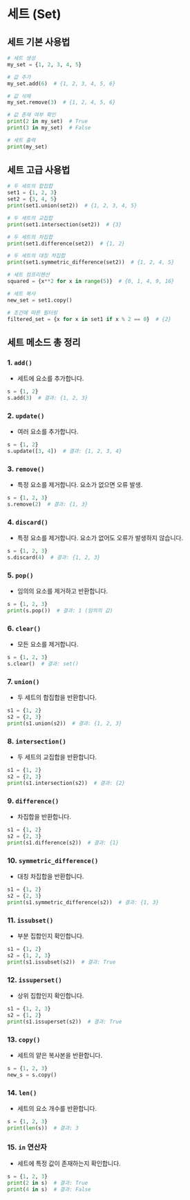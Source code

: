 # 세트 (Set)

## 세트 기본 사용법

```python
# 세트 생성
my_set = {1, 2, 3, 4, 5}

# 값 추가
my_set.add(6)  # {1, 2, 3, 4, 5, 6}

# 값 삭제
my_set.remove(3)  # {1, 2, 4, 5, 6}

# 값 존재 여부 확인
print(2 in my_set)  # True
print(3 in my_set)  # False

# 세트 출력
print(my_set)
```

## 세트 고급 사용법

```python
# 두 세트의 합집합
set1 = {1, 2, 3}
set2 = {3, 4, 5}
print(set1.union(set2))  # {1, 2, 3, 4, 5}

# 두 세트의 교집합
print(set1.intersection(set2))  # {3}

# 두 세트의 차집합
print(set1.difference(set2))  # {1, 2}

# 두 세트의 대칭 차집합
print(set1.symmetric_difference(set2))  # {1, 2, 4, 5}

# 세트 컴프리헨션
squared = {x**2 for x in range(5)}  # {0, 1, 4, 9, 16}

# 세트 복사
new_set = set1.copy()

# 조건에 따른 필터링
filtered_set = {x for x in set1 if x % 2 == 0}  # {2}
```

## 세트 메소드 총 정리

### 1. **`add()`**
   - 세트에 요소를 추가합니다.
   ```python
   s = {1, 2}
   s.add(3)  # 결과: {1, 2, 3}
   ```

### 2. **`update()`**
   - 여러 요소를 추가합니다.
   ```python
   s = {1, 2}
   s.update([3, 4])  # 결과: {1, 2, 3, 4}
   ```

### 3. **`remove()`**
   - 특정 요소를 제거합니다. 요소가 없으면 오류 발생.
   ```python
   s = {1, 2, 3}
   s.remove(2)  # 결과: {1, 3}
   ```

### 4. **`discard()`**
   - 특정 요소를 제거합니다. 요소가 없어도 오류가 발생하지 않습니다.
   ```python
   s = {1, 2, 3}
   s.discard(4)  # 결과: {1, 2, 3}
   ```

### 5. **`pop()`**
   - 임의의 요소를 제거하고 반환합니다.
   ```python
   s = {1, 2, 3}
   print(s.pop())  # 결과: 1 (임의의 값)
   ```

### 6. **`clear()`**
   - 모든 요소를 제거합니다.
   ```python
   s = {1, 2, 3}
   s.clear()  # 결과: set()
   ```

### 7. **`union()`**
   - 두 세트의 합집합을 반환합니다.
   ```python
   s1 = {1, 2}
   s2 = {2, 3}
   print(s1.union(s2))  # 결과: {1, 2, 3}
   ```

### 8. **`intersection()`**
   - 두 세트의 교집합을 반환합니다.
   ```python
   s1 = {1, 2}
   s2 = {2, 3}
   print(s1.intersection(s2))  # 결과: {2}
   ```

### 9. **`difference()`**
   - 차집합을 반환합니다.
   ```python
   s1 = {1, 2}
   s2 = {2, 3}
   print(s1.difference(s2))  # 결과: {1}
   ```

### 10. **`symmetric_difference()`**
   - 대칭 차집합을 반환합니다.
   ```python
   s1 = {1, 2}
   s2 = {2, 3}
   print(s1.symmetric_difference(s2))  # 결과: {1, 3}
   ```

### 11. **`issubset()`**
   - 부분 집합인지 확인합니다.
   ```python
   s1 = {1, 2}
   s2 = {1, 2, 3}
   print(s1.issubset(s2))  # 결과: True
   ```

### 12. **`issuperset()`**
   - 상위 집합인지 확인합니다.
   ```python
   s1 = {1, 2, 3}
   s2 = {1, 2}
   print(s1.issuperset(s2))  # 결과: True
   ```

### 13. **`copy()`**
   - 세트의 얕은 복사본을 반환합니다.
   ```python
   s = {1, 2, 3}
   new_s = s.copy()
   ```

### 14. **`len()`**
   - 세트의 요소 개수를 반환합니다.
   ```python
   s = {1, 2, 3}
   print(len(s))  # 결과: 3
   ```

### 15. **`in` 연산자**
   - 세트에 특정 값이 존재하는지 확인합니다.
   ```python
   s = {1, 2, 3}
   print(2 in s)  # 결과: True
   print(4 in s)  # 결과: False
   ```

